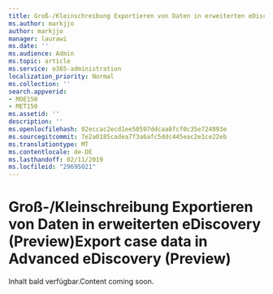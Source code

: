 ```yaml
---
title: Groß-/Kleinschreibung Exportieren von Daten in erweiterten eDiscovery (Preview)
ms.author: markjjo
author: markjjo
manager: laurawi
ms.date: ''
ms.audience: Admin
ms.topic: article
ms.service: o365-administration
localization_priority: Normal
ms.collection: ''
search.appverid:
- MOE150
- MET150
ms.assetid: ''
description: ''
ms.openlocfilehash: 02eccac2ecd1ee50597ddcaa8fcf0c35e724893e
ms.sourcegitcommit: 7e2a0185cadea7f3a6afc5ddc445eac2e1ce22eb
ms.translationtype: MT
ms.contentlocale: de-DE
ms.lasthandoff: 02/11/2019
ms.locfileid: "29695021"
---
```

# <a name="export-case-data-in-advanced-ediscovery-preview"></a><span data-ttu-id="9cf71-102">Groß-/Kleinschreibung Exportieren von Daten in erweiterten eDiscovery (Preview)</span><span class="sxs-lookup"><span data-stu-id="9cf71-102">Export case data in Advanced eDiscovery (Preview)</span></span>

<span data-ttu-id="9cf71-103">Inhalt bald verfügbar.</span><span class="sxs-lookup"><span data-stu-id="9cf71-103">Content coming soon.</span></span>